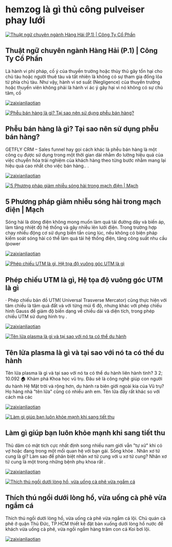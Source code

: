 # hemzog là gì thủ công pulveiser phay lưới
<a href="https://mnn.zoosnet.net/LR/Chatpre.aspx?id=MNN94995150&p=https://topgrinding.com/" target="_blank">![Thuật ngữ chuyên ngành Hàng Hải (P.1) | Công Ty Cổ Phần ](https://github.com/technlg/images/blob/main/54.jpg)</a>
## Thuật ngữ chuyên ngành Hàng Hải (P.1) | Công Ty Cổ Phần 
Là hành vi phi pháp, cố ý của thuyền trưởng hoặc thủy thủ gây tổn hại cho chủ tàu hoặc người thuê tàu và tất nhiên là không có sự tham gia đồng lõa từ phía chủ tàu. Như vậy, hành vi sơ suất (Negligence) của thuyền trưởng hoặc thuyền viên không phải là hành vi ác ý gây hại vì nó không có sự chủ tâm, cố 
<a href="https://mnn.zoosnet.net/LR/Chatpre.aspx?id=MNN94995150&p=https://topgrinding.com/" target="_blank"><img src="https://github.com/technlg/images/raw/main/chat11.jpg" alt="zaixianliaotian"/></a><a href="//whatsapp.shibangsoft.com/WhatsApp.php" ><img src="https://github.com/technlg/images/raw/main/chat11.png" alt=""></a>
<a href="https://mnn.zoosnet.net/LR/Chatpre.aspx?id=MNN94995150&p=https://topgrinding.com/" target="_blank">![Phễu bán hàng là gì? Tại sao nên sử dụng phễu bán hàng?](https://github.com/technlg/images/blob/main/14.jpg)</a>
## Phễu bán hàng là gì? Tại sao nên sử dụng phễu bán hàng?
GETFLY CRM – Sales funnel hay gọi cách khác là phễu bán hàng là một công cụ được sử dụng trong một thời gian dài nhằm đo lường hiệu quả của việc chuyển hóa trải nghiệm của khách hàng theo từng bước nhằm mang lại hiệu quả cao nhất cho việc bán hàng.. .
<a href="https://mnn.zoosnet.net/LR/Chatpre.aspx?id=MNN94995150&p=https://topgrinding.com/" target="_blank"><img src="https://github.com/technlg/images/raw/main/chat11.jpg" alt="zaixianliaotian"/></a><a href="//whatsapp.shibangsoft.com/WhatsApp.php" ><img src="https://github.com/technlg/images/raw/main/chat11.png" alt=""></a>
<a href="https://mnn.zoosnet.net/LR/Chatpre.aspx?id=MNN94995150&p=https://topgrinding.com/" target="_blank">![5 Phương pháp giảm nhiễu sóng hài trong mạch điện | Mạch ](https://github.com/technlg/images/blob/main/58.jpg)</a>
## 5 Phương pháp giảm nhiễu sóng hài trong mạch điện | Mạch 
Sóng hài là dòng điện không mong muốn làm quá tải đường dây và biến áp, làm tăng nhiệt độ hệ thống và gây nhiễu lên lưới điện. Trong trường hợp chạy nhiều động cơ sử dụng biến tần cùng lúc, nếu không có biện pháp kiểm soát sóng hài có thể làm quá tải hệ thống điện, tăng công suất nhu cầu (power 
<a href="https://mnn.zoosnet.net/LR/Chatpre.aspx?id=MNN94995150&p=https://topgrinding.com/" target="_blank"><img src="https://github.com/technlg/images/raw/main/chat11.jpg" alt="zaixianliaotian"/></a><a href="//whatsapp.shibangsoft.com/WhatsApp.php" ><img src="https://github.com/technlg/images/raw/main/chat11.png" alt=""></a>
<a href="https://mnn.zoosnet.net/LR/Chatpre.aspx?id=MNN94995150&p=https://topgrinding.com/" target="_blank">![Phép chiếu UTM là gì, Hệ tọa độ vuông góc UTM là gì](https://github.com/technlg/images/blob/main/20.jpg)</a>
## Phép chiếu UTM là gì, Hệ tọa độ vuông góc UTM là gì
· Phép chiếu bản đồ UTM( Universal Trasverse Mercator) cũng thực hiện với tâm chiếu là tâm quả đất và với từng múi 6 độ, nhưng khác với phép chiếu hình Gauss để giảm độ biến dạng về chiều dài và diện tích, trong phép chiếu UTM sử dụng hình trụ .
<a href="https://mnn.zoosnet.net/LR/Chatpre.aspx?id=MNN94995150&p=https://topgrinding.com/" target="_blank"><img src="https://github.com/technlg/images/raw/main/chat11.jpg" alt="zaixianliaotian"/></a><a href="//whatsapp.shibangsoft.com/WhatsApp.php" ><img src="https://github.com/technlg/images/raw/main/chat11.png" alt=""></a>
<a href="https://mnn.zoosnet.net/LR/Chatpre.aspx?id=MNN94995150&p=https://topgrinding.com/" target="_blank">![Tên lửa plasma là gì và tại sao với nó ta có thể du hành ](https://github.com/technlg/images/blob/main/44.jpg)</a>
## Tên lửa plasma là gì và tại sao với nó ta có thể du hành 
Tên lửa plasma là gì và tại sao với nó ta có thể du hành liên hành tinh? 3 2; 10.092 🏠 Khám phá Khoa học vũ trụ. Đâu sẽ là công nghệ giúp con người du hành Hệ Mặt trời và rộng hơn, du hành ra biên giới ngoài kia của Vũ trụ? Họ hàng nhà "tên lửa" cũng có nhiều anh em. Tên lửa đẩy rất khác so với cách mà các 
<a href="https://mnn.zoosnet.net/LR/Chatpre.aspx?id=MNN94995150&p=https://topgrinding.com/" target="_blank"><img src="https://github.com/technlg/images/raw/main/chat11.jpg" alt="zaixianliaotian"/></a><a href="//whatsapp.shibangsoft.com/WhatsApp.php" ><img src="https://github.com/technlg/images/raw/main/chat11.png" alt=""></a>
<a href="https://mnn.zoosnet.net/LR/Chatpre.aspx?id=MNN94995150&p=https://topgrinding.com/" target="_blank">![Làm gì giúp bạn luôn khỏe mạnh khi sang tiết thu](https://github.com/technlg/images/blob/main/22.jpg)</a>
## Làm gì giúp bạn luôn khỏe mạnh khi sang tiết thu
Thủ dâm có mặt tích cực nhất định song nhiều nam giới vẫn "tự xử" khi có vợ hoặc đang trong một mối quan hệ với bạn gái. Sống khỏe . Nhân xơ tử cung là gì? Làm sao để phân biệt nhân xơ tử cung với u xơ tử cung? Nhân xơ tử cung là một trong những bệnh phụ khoa rất .
<a href="https://mnn.zoosnet.net/LR/Chatpre.aspx?id=MNN94995150&p=https://topgrinding.com/" target="_blank"><img src="https://github.com/technlg/images/raw/main/chat11.jpg" alt="zaixianliaotian"/></a><a href="//whatsapp.shibangsoft.com/WhatsApp.php" ><img src="https://github.com/technlg/images/raw/main/chat11.png" alt=""></a>
<a href="https://mnn.zoosnet.net/LR/Chatpre.aspx?id=MNN94995150&p=https://topgrinding.com/" target="_blank">![Thích thú ngồi dưới lòng hồ, vừa uống cà phê vừa ngắm cá ](https://github.com/technlg/images/blob/main/21.jpg)</a>
## Thích thú ngồi dưới lòng hồ, vừa uống cà phê vừa ngắm cá 
Thích thú ngồi dưới lòng hồ, vừa uống cà phê vừa ngắm cá lội. Chủ quán cà phê ở quận Thủ Đức, TP.HCM thiết kế đặt bàn xuống dưới lòng hồ nước để khách vừa uống cà phê, vừa ngồi ngắm hàng trăm con cá Koi bơi lội.
<a href="https://mnn.zoosnet.net/LR/Chatpre.aspx?id=MNN94995150&p=https://topgrinding.com/" target="_blank"><img src="https://github.com/technlg/images/raw/main/chat11.jpg" alt="zaixianliaotian"/></a><a href="//whatsapp.shibangsoft.com/WhatsApp.php" ><img src="https://github.com/technlg/images/raw/main/chat11.png" alt=""></a>
